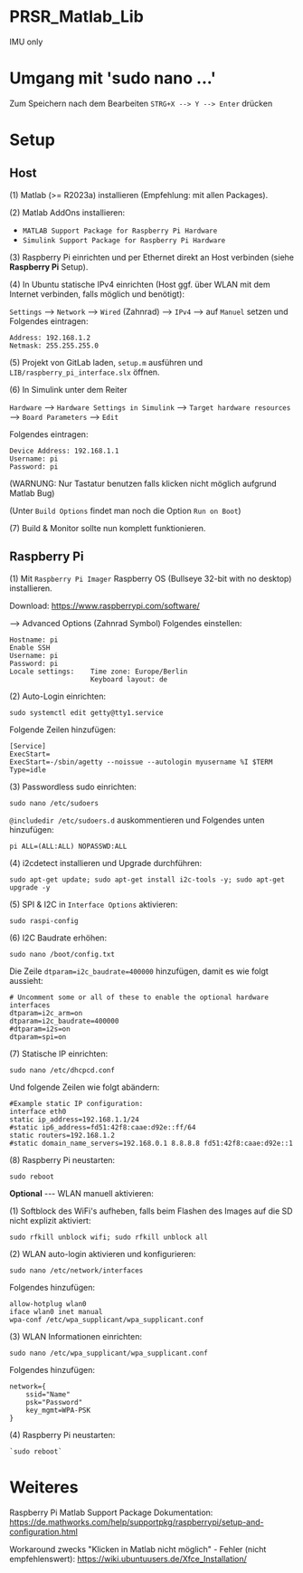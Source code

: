 # PRSR_Matlab_Lib

IMU only

# Umgang mit 'sudo nano ...'

Zum Speichern nach dem Bearbeiten `STRG+X --> Y --> Enter` drücken

# Setup

## Host

(1) Matlab (>= R2023a) installieren (Empfehlung: mit allen Packages).

(2) Matlab AddOns installieren:
- `MATLAB Support Package for Raspberry Pi Hardware`
- `Simulink Support Package for Raspberry Pi Hardware`

(3) Raspberry Pi einrichten und per Ethernet direkt an Host verbinden (siehe **Raspberry Pi** Setup).

(4) In Ubuntu statische IPv4 einrichten (Host ggf. über WLAN mit dem Internet verbinden, falls möglich und benötigt):

`Settings` --> `Network` --> `Wired` (Zahnrad) --> `IPv4` --> auf `Manuel` setzen und Folgendes eintragen:

    Address: 192.168.1.2
    Netmask: 255.255.255.0

(5) Projekt von GitLab laden, `setup.m` ausführen und `LIB/raspberry_pi_interface.slx` öffnen.

(6) In Simulink unter dem Reiter

`Hardware` --> `Hardware Settings in Simulink` --> `Target hardware resources` --> `Board Parameters` --> `Edit`

Folgendes eintragen:
    
    Device Address: 192.168.1.1
    Username: pi
    Password: pi

(WARNUNG: Nur Tastatur benutzen falls klicken nicht möglich aufgrund Matlab Bug)

(Unter `Build Options` findet man noch die Option `Run on Boot`)

(7) Build & Monitor sollte nun komplett funktionieren.

## Raspberry Pi

(1) Mit `Raspberry Pi Imager` Raspberry OS (Bullseye 32-bit with no desktop) installieren.

Download: https://www.raspberrypi.com/software/

--> Advanced Options (Zahnrad Symbol) Folgendes einstellen: 

    Hostname: pi
    Enable SSH
    Username: pi
    Password: pi
    Locale settings:    Time zone: Europe/Berlin
                        Keyboard layout: de

(2) Auto-Login einrichten:

    sudo systemctl edit getty@tty1.service

Folgende Zeilen hinzufügen:

    [Service]
    ExecStart=
    ExecStart=-/sbin/agetty --noissue --autologin myusername %I $TERM
    Type=idle

(3) Passwordless sudo einrichten:

    sudo nano /etc/sudoers

`@includedir /etc/sudoers.d` auskommentieren und Folgendes unten hinzufügen:

    pi ALL=(ALL:ALL) NOPASSWD:ALL

(4) i2cdetect installieren und Upgrade durchführen:

    sudo apt-get update; sudo apt-get install i2c-tools -y; sudo apt-get upgrade -y

(5) SPI & I2C in `Interface Options` aktivieren:

    sudo raspi-config

(6) I2C Baudrate erhöhen:

    sudo nano /boot/config.txt

Die Zeile `dtparam=i2c_baudrate=400000` hinzufügen, damit es wie folgt aussieht:

    # Uncomment some or all of these to enable the optional hardware interfaces
    dtparam=i2c_arm=on
    dtparam=i2c_baudrate=400000
    #dtparam=i2s=on
    dtparam=spi=on

(7) Statische IP einrichten:

    sudo nano /etc/dhcpcd.conf

Und folgende Zeilen wie folgt abändern:

    #Example static IP configuration:
    interface eth0
    static ip_address=192.168.1.1/24
    #static ip6_address=fd51:42f8:caae:d92e::ff/64
    static routers=192.168.1.2
    #static domain_name_servers=192.168.0.1 8.8.8.8 fd51:42f8:caae:d92e::1

(8) Raspberry Pi neustarten:
    
    sudo reboot


**Optional** --- WLAN manuell aktivieren:

(1) Softblock des WiFi's aufheben, falls beim Flashen des Images auf die SD nicht explizit aktiviert:
    
    sudo rfkill unblock wifi; sudo rfkill unblock all

(2) WLAN auto-login aktivieren und konfigurieren:
    
    sudo nano /etc/network/interfaces

Folgendes hinzufügen:

    allow-hotplug wlan0
    iface wlan0 inet manual
    wpa-conf /etc/wpa_supplicant/wpa_supplicant.conf

(3) WLAN Informationen einrichten: 
    
    sudo nano /etc/wpa_supplicant/wpa_supplicant.conf
    
Folgendes hinzufügen:

    network={
	    ssid="Name"
	    psk="Password"
	    key_mgmt=WPA-PSK
    }

(4) Raspberry Pi neustarten:
    
    `sudo reboot`


# Weiteres

Raspberry Pi Matlab Support Package Dokumentation:
https://de.mathworks.com/help/supportpkg/raspberrypi/setup-and-configuration.html

Workaround zwecks "Klicken in Matlab nicht möglich" - Fehler (nicht empfehlenswert):
https://wiki.ubuntuusers.de/Xfce_Installation/